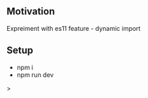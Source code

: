 <h2>Motivation</h2>
Expreiment with es11 feature - dynamic import

<h2>Setup</h2>
<ul>
<li>npm i </li>
<li>npm run dev </li>
</ul>>
